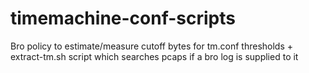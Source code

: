 # timemachine-conf-scripts
Bro policy to estimate/measure cutoff bytes for tm.conf thresholds + extract-tm.sh script which searches pcaps if a bro log is supplied to it
